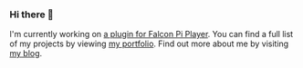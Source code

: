 ### Hi there 👋

<!--
**almostengr/almostengr** is a ✨ _special_ ✨ repository because its `README.md` (this file) appears on your GitHub profile.

Here are some ideas to get you started:

- 🔭 I’m currently working on ...
- 🌱 I’m currently learning ...
- 👯 I’m looking to collaborate on ...
- 🤔 I’m looking for help with ...
- 💬 Ask me about ...
- 📫 How to reach me: ...
- 😄 Pronouns: ...
- ⚡ Fun fact: ...
-->

I'm currently working on [a plugin for Falcon Pi Player](https://thealmostengineer.com/falconpitwitter).
You can find a full list of my projects by viewing [my portfolio](https://thealmostengineer.com/projects).
Find out more about me by visiting [my blog](https://thealmostengineer.com).
